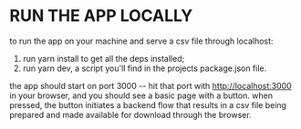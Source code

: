 # RUN THE APP LOCALLY

to run the app on your machine and serve a csv file through localhost:

1) run yarn install to get all the deps installed;
2) run yarn dev, a script you'll find in the projects package.json file.

the app should start on port 3000 -- hit that port with <http://localhost:3000>
in your browser, and you should see a basic page with a button. when pressed,
the button initiates a backend flow that results in a csv file being prepared
and made available for download through the browser.
